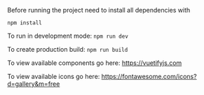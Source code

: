 Before running the project need to install all dependencies with 
```
npm install
```

To run in development mode: ``npm run dev``

To create production build: ``npm run build``

To view available components go here: https://vuetifyjs.com 

To view available icons go here: https://fontawesome.com/icons?d=gallery&m=free
